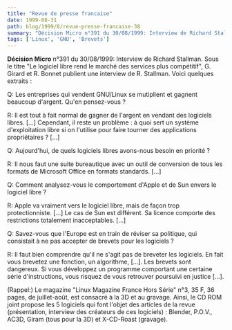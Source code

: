 ```yaml
---
title: "Revue de presse francaise"
date: 1999-08-31
path: blog/1999/8/revue-presse-francaise-38
summary: "Décision Micro n°391 du 30/08/1999: Interview de Richard Stallman."
tags: ['Linux', 'GNU', 'Brevets']
---
```


<P><B>Décision Micro</B> n°391 du 30/08/1999: Interview de Richard Stallman.
Sous le titre "Le logiciel libre rend le marché des services plus
compétitif", G. Girard et R. Bonnet publient une interview de
R. Stallman. Voici quelques extraits :</P>

<P>Q: Les entreprises qui vendent GNU/Linux se mutiplient et gagnent beaucoup
d'argent. Qu'en pensez-vous ?</P>

<P>R: Il est tout à fait normal de gagner de l'argent en vendant des
logiciels libres. [...] Cependant, il reste un problème : à quoi sert
un système d'exploitation libre si on l'utilise pour faire tourner des
applications propriétaires ? [...]</P>

<P>Q: Aujourd'hui, de quels logiciels libres avons-nous besoin en priorité ?</P>

<P>R: Il nous faut une suite bureautique avec un outil de conversion de
tous les formats de Microsoft Office en formats standards. [...]</P>

<P>Q: Comment analysez-vous le comportement d'Apple et de Sun envers le
logiciel libre ?</P>

<P>R: Apple va vraiment vers le logiciel libre, mais de façon trop
protectionniste. [...] Le cas de Sun est différent. Sa licence comporte
des restrictions totalement inacceptables. [...]</P>

<P>Q: Savez-vous que l'Europe est en train de réviser sa politique, qui
consistait à ne pas accepter de brevets pour les logiciels ?</P>

<P>R: Il faut bien comprendre qu'il ne s'agit pas de breveter les
logiciels. En fait vous brevetez une fonction, un algorithme, [...]. Les
brevets sont dangereux. Si vous développez un programme comportant une
certaine série d'instructions, vous risquez de vous retrouver poursuivi
en justice [...].</P>

<P>
(Rappel:)
Le magazine "Linux Magazine France Hors Série" n°3, 35 F, 36 pages,
de juillet-août, est consacré à la 3D et au gravage.
Ainsi, le CD ROM joint propose les 5 logiciels qui font l'objet des
articles de la revue (présentation, interview des créateurs de ces
logiciels) : Blender, P.O.V., AC3D, Giram (tous pour la 3D) et
X-CD-Roast (gravage).
</P>


